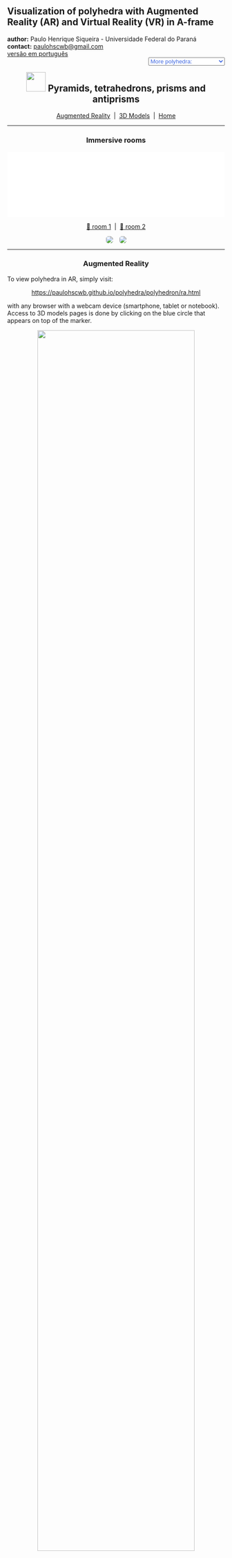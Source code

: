 <link rel="stylesheet" href="../scripts/style.css">
<link rel="icon" type="image/png" href="vr/salas/imagens/icone.png">
<h2>Visualization of polyhedra with Augmented Reality (AR) and Virtual Reality (VR) in A-frame</h2>
 <b>author:</b> Paulo Henrique Siqueira - Universidade Federal do Paraná
 <br><b>contact:</b> <a href="#">paulohscwb@gmail.com</a>
 <br><a href="https://paulohscwb.github.io/polyhedra/polyhedron/pt-br/">versão em português</a>
<form style="margin: 0 auto; float:right; text-align:right; width:100%; margin-bottom:15px;">
	<select id="url" onchange="urlHandler(this.value)" style="color:royalblue;">
		<option disabled selected value>More polyhedra:</option>
		<option value="../archimedes/">Archimedes</option>
		<option value="../catalan/">Catalan</option>
		<option value="../nonconvex/">Non convex</option>
		<option value="../platonic/">Platonic</option>
		<option disabled value="../polyhedron/">Prisms and antiprisms</option>
		<option value="../quasiregular/">Quasi regular</option>
		<option value="../selfintersect/">Self-intersecting</option>
		<option value="../selfintersectsnub/">Self-intersecting snub</option>
		<option value="../selfintersecttruncated/">Self intersecting truncated</option>
		<option value="../johnson1/">Johnson: 1-32</option>
		<option value="../johnson2/">Johnson: 33-62</option>
		<option value="../johnson3/">Johnson: 63-92</option>
	</select>
</form>
<script>
function urlHandler(value) {                               
    window.location.assign(`${value}`);
}
</script>

<p id="p7"></p>
  <h2 align="center"><img src="vr/salas/imagens/icone.png" style="margin-bottom:-10px" width="45"> Pyramids, tetrahedrons, prisms and antiprisms</h2>
  <p align="center"><a href="#ra">Augmented Reality</a><span>&nbsp;&nbsp;|&nbsp;&nbsp;</span><a href="#m3d">3D Models</a><span>&nbsp;&nbsp;|&nbsp;&nbsp;</span><a href="../">Home</a></p>
<hr>
  <h3 align="center">Immersive rooms</h3>
  <div class="embed-container"><iframe width="100%" src="sala1.htm" title="Sala Imersiva de poliedros não convexos" frameborder="0" loading="lazy"></iframe></div>
  <p align="center"><a href="sala1.htm" target="_blank">&#x1f517; room 1</a><span>&nbsp;&nbsp;|&nbsp;&nbsp;</span><a href="sala2.htm" target="_blank">&#x1f517; room 2</a></p>
  <p align="center"><img src="vr/salas/videos/polyhedron1.gif" style="max-width: 47%; border-radius:5px; margin-right:15px" loading="lazy"/><img src="vr/salas/videos/polyhedron2.gif" style="max-width: 47%; border-radius:5px" loading="lazy"/></p>
<hr>
  <h3 id="ra" align="center">Augmented Reality</h3>
  To view polyhedra in AR, simply visit:
<p align="center"><a href="ra.html" target="_blank">https://paulohscwb.github.io/polyhedra/polyhedron/ra.html</a></p> 
with any browser with a webcam device (smartphone, tablet or notebook). 
<br>Access to 3D models pages is done by clicking on the blue circle that appears on top of the marker.
<p align="center"><img style="border-radius:7px;" src="ar/example5.jpg" width="85%"></p>
<p align="center"><img src="ar/polyhedron.gif" style="max-width: 92%; border-radius:5px;" loading="lazy"/></p>
<hr>
<h3 id="m3d" align="center">3D models</h3>
<iframe width="560" height="315" style="max-width:100%" src="https://www.youtube.com/embed/videoseries?list=PLy0I_lGW8HxV8nBnE8o_krXqahDtI9O4q" title="YouTube video player" frameborder="0" allow="accelerometer; autoplay; clipboard-write; encrypted-media; gyroscope; picture-in-picture; web-share" allowfullscreen></iframe>

<h4>1. Prism</h4>
<a href="vr/heptagonal_prism.htm" target="_blank" title="3D model" class="fotoA"><img src="ar/110A.png" class="foto"></a><img src="ar/110.png" class="qr">
 <br><span class="titulo">U<sub>76</sub></span> A general prism is a polyhedron possessing two congruent polygonal faces and with all remaining faces parallelograms. A right prism is a prism in which the top and bottom polygons lie on top of each other so that the vertical polygons connecting their sides are not only parallelograms, but rectangles. The regular right prisms have particularly simple nets, given by two oppositely-oriented n-gonal bases connected by a set of n squares. The example shown on this page is a regular right heptagonal prism. 
<br><br><b>Faces:</b> 2 polygons of n sides (bases) and n squares, rectangles or parallelograms (side faces) | <b>Edges:</b> 3n | <b>Vertices:</b> 2n. <a href="https://mathworld.wolfram.com/Prism.html" target="_blank">More...</a>
<hr>
<h4>2. Stellated Prism</h4>
<a href="vr/octagrammic_prism.htm" target="_blank" title="3D model" class="fotoA"><img src="ar/105A.png" class="foto"></a><img src="ar/105.png" class="qr">
 <br><span class="titulo">U<sub>78</sub></span> A stellated or polygrammic prism is formed by two regular stellated polygons (polygrams) displaced along their axis of symmetry and with corresponding edges connected by lateral faces (squares, rectangles or parallelograms). The example shown on this page is of an octagonal stellated right prism (octagrammic prism).
<br><br><b>Faces:</b> 2 stellated polygons of n sides (bases) and n squares, rectangles or parallelograms (side faces) | <b>Edges:</b> 3n | <b>Vertices:</b> 2n. <a href="hhttps://mathworld.wolfram.com/PolygrammicPrism.html" target="_blank">More...</a>
<hr>
<h4>3. Antiprism</h4>
<a href="vr/hexagonal_antiprism.htm" target="_blank" title="3D model" class="fotoA"><img src="ar/108A.png" class="foto"></a><img src="ar/108.png" class="qr">
 <br><span class="titulo">U<sub>77</sub></span> A general n-gonal antiprism is a polyhedron consisting of identical top and bottom n-gonal faces whose periphery is bounded by a set of 2n triangles with alternating up-down orientations. If the top and bottom faces are regular n-gons displaced relative to one another in the direction perpendicular to the plane of the polygons and rotated relative to one another by an angle of 180&deg;/n, then the antiprism is known as a right antiprism and its faces are equilateral triangles. The example shown on this page is a regular hexagonal antiprism.
<br><br><b>Faces:</b> 2 polygons of n sides (bases) and n triangles (side faces) | <b>Edges:</b> 3n | <b>Vertices:</b> 2n. <a href="https://mathworld.wolfram.com/Antiprism.html" target="_blank">More...</a>
<hr>
<h4>4. Stellated Antiprism</h4>
<a href="vr/pentagrammic_antiprism.htm" target="_blank" title="3D model" class="fotoA"><img src="ar/104A.png" class="foto"></a><img src="ar/104.png" class="qr">
 <br><span class="titulo">U<sub>79</sub></span> A stellated or polygrammic antiprism is formed by two upper and lower regular stellated polygons (polygrams), whose periphery is bounded by a set of 2n triangles with alternating orientations from top to bottom. The example shown on this page is of a pentagonal stellated right antiprism (pentagrammic antiprism).
<br><br><b>Faces:</b> 2 stellated polygons of n sides (bases) and n triangles (side faces) | <b>Edges:</b> 3n | <b>Vertices:</b> 2n. <a href="https://mathworld.wolfram.com/PentagrammicAntiprism.html" target="_blank">More...</a>
<hr>
<h4>5. Stellated Crossed Antiprism</h4>
<a href="vr/heptagrammic_crossed_antiprism.htm" target="_blank" title="3D model" class="fotoA"><img src="ar/103A.png" class="foto"></a><img src="ar/103.png" class="qr">
 <br><span class="titulo">U<sub>80</sub></span> A stellated or polygrammic crossed antiprism is formed by two upper and lower regular stellated polygons (polygrams), whose periphery is bounded by a 2n set with alternating orientations from top to bottom connected with opposite vertices of the bases. The example shown on this page is a heptagonal stellated crossed right antiprism (heptagrammic crossed antiprism).
<br><br><b>Faces:</b> 2 stellated polygons of n sides (bases) and n triangles (side faces) | <b>Edges:</b> 3n | <b>Vertices:</b> 2n. <a href="https://mathworld.wolfram.com/PentagrammicCrossedAntiprism.html" target="_blank">More...</a>
<hr>
<h4>6. Pyramid</h4>
<a href="vr/heptagonal_pyramid.htm" target="_blank" title="3D model" class="fotoA"><img src="ar/109A.png" class="foto"></a><img src="ar/109.png" class="qr">
 <br>A pyramid is a polyhedron with one polygonal face (known as the "base") and all the other faces triangles meeting at a common polygon vertex (known as the "apex"). A right pyramid is a pyramid for which the line joining the centroid of the base and the apex is perpendicular to the base. A regular pyramid is a right pyramid whose base is a regular polygon. The example shown on this page is of a regular right heptagonal pyramid.
<br><br><b>Faces:</b> 1 polygon of n sides (base) and n triangles (side faces) | <b>Edges:</b> 2n | <b>Vertices:</b> n + 1. <a href="https://mathworld.wolfram.com/Pyramid.html" target="_blank">More...</a>
<hr>
<h4>7. Stellated Pyramid</h4>
<a href="vr/octagrammic_pyramid.htm" target="_blank" title="3D model" class="fotoA"><img src="ar/102A.png" class="foto"></a><img src="ar/102.png" class="qr">
 <br>A stellated or polygrammic pyramid is formed by a regular stellated polygon (polygram) with corresponding edges connected by triangular side faces that meet at a common vertex (known as the "apex"). The example shown on this page is of an octagonal stellated pyramid (octagrammic pyramid).
<br><br><b>Faces:</b> 1 stellated polygon of n sides (base) and n triangles (side faces) | <b>Edges:</b> 2n | <b>Vertices:</b> n + 1. <a href="https://polytope.miraheze.org/wiki/Pentagrammic_pyramid" target="_blank">More...</a>
<hr>
<h4>8. Dipyramid</h4>
<a href="vr/pentagonal_dipyramid.htm" target="_blank" title="3D model" class="fotoA"><img src="ar/107A.png" class="foto"></a><img src="ar/107.png" class="qr">
 <br>A dipyramid, also called a bipyramid or double pyramid, consists of two pyramids symmetrically placed base-to-base. The dipyramids are duals of the regular prisms. Their skeletons are the dipyramidal graphs. The example shown on this page is of a regular pentagonal dipyramid.
<br><br><b>Faces:</b> 2n triangles | <b>Edges:</b> 3n | <b>Vertices:</b> n + 2. <a href="https://mathworld.wolfram.com/Dipyramid.html" target="_blank">More...</a>
<hr>
<h4>9. Stellated Dipyramid</h4>
<a href="vr/pentagrammic_dipyramid.htm" target="_blank" title="3D model" class="fotoA"><img src="ar/101A.png" class="foto"></a><img src="ar/101.png" class="qr">
 <br>A stellated dipyramid, also called a stellated bipyramid or stellated double pyramid, consists of two stellated pyramids symmetrically placed base-to-base. The stellated dipyramids are duals of the stellated prisms. The example shown on this page is of a regular pentagonal stellated dipyramid (pentagrammic dipyramid).
<br><br><b>Faces:</b> 2n triangles | <b>Edges:</b> 3n | <b>Vertices:</b> n + 2. <a href="https://mathworld.wolfram.com/PentagrammicDipyramid.html" target="_blank">More...</a>
<hr>
<h4>10. Trapezohedron</h4>
<a href="vr/hexagonal_trapezohedron.htm" target="_blank" title="3D model" class="fotoA"><img src="ar/106A.png" class="foto"></a><img src="ar/106.png" class="qr">
 <br>An n-trapezohedron, also called an antidipyramid, antibipyramid, or deltohedron is a solid composed of interleaved symmetric quadrilateral kites, half of which meet in a top vertex and half in a bottom vertex. A regular n-trapezohedron can be constructed from two sets of points placed around two regular n-gons displaced relative to one another in the direction perpendicular to the plane of the polygons and rotated relative to one another by an angle of 180&deg;/n. This polyhedron is the dual of the antiprism. The example shown on this page is of a regular hexagonal trapezohedron.
<br><br><b>Faces:</b> 2n kites | <b>Edges:</b> 4n | <b>Vertices:</b> 2n + 2. <a href="https://mathworld.wolfram.com/Trapezohedron.html" target="_blank">More...</a>
<p class="topop"><a href="#p7" class="topo">back to top</a></p>
<hr>
<h4>11. Stellated Trapezohedron</h4>
<a href="vr/heptagrammic_trapezohedron.htm" target="_blank" title="3D model" class="fotoA"><img src="ar/100A.png" class="foto"></a><img src="ar/100.png" class="qr">
 <br>An stellated n-trapezohedron, also called an stellated antidipyramid, stellated antibipyramid, or stellated deltohedron is a solid composed of interleaved quadrilateral kites, half of which meet in a top vertex and half in a bottom vertex. This polyhedron is the dual of the stellated antiprism. The example shown on this page is of a regular heptagonal stellated trapezohedron (heptagrammic trapezohedron).
<br><br><b>Faces:</b> 2n kites | <b>Edges:</b> 4n | <b>Vertices:</b> 2n + 2. <a href="https://mathworld.wolfram.com/PentagrammicDeltohedron.html" target="_blank">More...</a>
<hr>
<h4>12. Stellated Concave Trapezohedron</h4>
<a href="vr/octagrammic_concave_trapezohedron.htm" target="_blank" title="3D model" class="fotoA"><img src="ar/99A.png" class="foto"></a><img src="ar/99.png" class="qr">
 <br>An stellated concave n-trapezohedron, also called an stellated concave antidipyramid, stellated concave antibipyramid, or stellated concave deltohedron is a solid composed of interleaved quadrilateral darts, half of which meet in a top vertex and half in a bottom vertex. This polyhedron is the dual of the stellated crossed antiprism. The example shown on this page is of a regular octagonal stellated concave trapezohedron (octagrammic concave trapezohedron).
<br><br><b>Faces:</b> 2n darts | <b>Edges:</b> 4n | <b>Vertices:</b> 2n + 2. <a href="https://mathworld.wolfram.com/PentagrammicConcaveDeltohedron.html" target="_blank">More...</a>
<hr>
<h4>13. Isosceles tetrahedron</h4>
<a href="vr/isosceles_tetrahedron.htm" target="_blank" title="3D model" class="fotoA"><img src="ar/111A.png" class="foto"></a><img src="ar/111.png" class="qr">
 <br>An isosceles tetrahedron is nonregular and each pair of opposite polyhedron edges are equal, so that all triangular faces are congruent. Isosceles tetrahedra are therefore isohedra. The only way for all the faces of a general tetrahedron to have the same perimeter or to have the same area is for them to be fully congruent, in which case the tetrahedron is isosceles. A tetrahedron is isosceles iff the sum of the face angles at each polyhedron vertex is 180&deg;, and iff its insphere and circumsphere are concentric.
<br><br><b>Faces:</b> 4 scalene triangles | <b>Edges:</b> 6 | <b>Vertices:</b> 4. <a href="https://mathworld.wolfram.com/IsoscelesTetrahedron.html" target="_blank">More...</a>
<hr>
<h4>14. Trapezo-rhombic Dodecahedron</h4>
<a href="vr/trapezoidal_dodecahedron.htm" target="_blank" title="3D model" class="fotoA"><img src="ar/98A.png" class="foto"></a><img src="ar/98.png" class="qr">
 <br>The trapezo-rhombic dodecahedron, also called the rhombo-trapezoidal dodecahedron, is a general dodecahedron consisting of six identical rhombi and six identical isosceles trapezoids. The trapezo-rhombic dodecahedron can be obtained from the rhombic dodecahedron by slicing in half and rotating the two halves 60&deg; with respect to each other. The lengths of the short and long edges of the rotated dodecahedron have lengths 2/3 and 4/3 times the length of the rhombic faces. 
<br><br><b>Faces:</b> 6 rhombi and 6 isosceles trapezoids | <b>Edges:</b> 24 | <b>Vertices:</b> 14. <a href="https://mathworld.wolfram.com/Trapezo-RhombicDodecahedron.html" target="_blank">More...</a>
<hr>
<h4>15. Octahedral Pentagonal Dodecahedron</h4>
<a href="vr/octahedral_pentagonal_dodecahedron.htm" target="_blank" title="3D model" class="fotoA"><img src="ar/87A.png" class="foto"></a><img src="ar/87.png" class="qr">
 <br>The octahedral pentagonal dodecahedron, also called the pyritohedron, is made from 12 irregular pentagons with 4 equal sides and bilateral symmetry. The regular dodecahedron is a special case of this polyhedron.
<br><br><b>Faces:</b> 12 irregular pentagons | <b>Edges:</b> 30 | <b>Vertices:</b> 20. <a href="https://mathworld.wolfram.com/Isohedron.html" target="_blank">More...</a>
<hr>
<h4>16. Concave Dyakis Dodecahedron</h4>
<a href="vr/concave_dyakis_dodecahedron.htm" target="_blank" title="3D model" class="fotoA"><img src="ar/86A.png" class="foto"></a><img src="ar/86.png" class="qr">
 <br>The concave dyakis dodecahedron, also called the concave didodecahedron or concave diploid, is made from 24 quadrilaterals with only two equal and adjacent sides, with some dihedral angles greater than 180&deg;. The Möbius octakis hexahedron is a special case of this polyhedron.
<br><br><b>Faces:</b> 24 quadrilaterals | <b>Edges:</b> 48 | <b>Vertices:</b> 26. <a href="https://mathworld.wolfram.com/Isohedron.html" target="_blank">More...</a>
<hr>
<h4>17. Dyakis Dodecahedron</h4>
<a href="vr/dyakis_dodecahedron.htm" target="_blank" title="3D model" class="fotoA"><img src="ar/85A.png" class="foto"></a><img src="ar/85.png" class="qr">
 <br>The dyakis dodecahedron, also called the didodecahedron or diploid, is made from 24 quadrilaterals with only two equal and adjacent sides, with all dihedral angles less than 180&deg;. The Möbius octakis hexahedron is a special case of this polyhedron.
<br><br><b>Faces:</b> 24 quadrilaterals | <b>Edges:</b> 48 | <b>Vertices:</b> 26. <a href="https://mathworld.wolfram.com/Isohedron.html" target="_blank">More...</a>
<hr>
<h4>18. Tetragonal Pentagonal Dodecahedron</h4>
<a href="vr/tetartoid.htm" target="_blank" title="3D model" class="fotoA"><img src="ar/83A.png" class="foto"></a><img src="ar/83.png" class="qr">
 <br>A tetragonal pentagonal dodecahedron (also called of tetartoid, pentagon-tritetrahedron, or tetrahedric pentagon dodecahedron) is a dodecahedron with chiral tetrahedral symmetry. Like the regular dodecahedron, it has twelve identical pentagonal faces, with three meeting in each of the 20 vertices. However, the pentagons are not regular and the figure has no fivefold symmetry axes (each face have two pairs of equal adjacent sides). Although regular dodecahedra do not exist in crystals, the tetartoid form does.
<br><br><b>Faces:</b> 12 irregular pentagons | <b>Edges:</b> 30 | <b>Vertices:</b> 20. <a href="https://en.wikipedia.org/wiki/Dodecahedron" target="_blank">More...</a>
<hr>
<h4>19. Hexakis Tetrahedron</h4>
<a href="vr/hexakis_tetrahedron.htm" target="_blank" title="3D model" class="fotoA"><img src="ar/82A.png" class="foto"></a><img src="ar/82.png" class="qr">
 <br>A hexakis tetrahedron (also called of hextetrahedron) is made by changing the length of the faces axes and edges-midpoint axes of a tetrahedron. The equilateral hexakis tetrahedron is a Möbius deltahedron.
<br><br><br><b>Faces:</b> 24 triangles | <b>Edges:</b> 36 | <b>Vertices:</b> 14. <a href="https://mathworld.wolfram.com/Isohedron.html" target="_blank">More...</a>
<hr>
<h4>20. Trapezohedral Tristetrahedron</h4>
<a href="vr/trapezohedral_tristetrahedron.htm" target="_blank" title="3D model" class="fotoA"><img src="ar/84A.png" class="foto"></a><img src="ar/84.png" class="qr">
 <br>The trapezohedral tristetrahedron is the polyhedra made from 12 kites shaped quadrilaterals. It can be constructed by means of symmetries from a regular tetrahedron.
<br><br><br><b>Faces:</b> 12 kites | <b>Edges:</b> 24 | <b>Vertices:</b> 14. <a href="https://mathworld.wolfram.com/Isohedron.html" target="_blank">More...</a>
<p class="topop"><a href="#p7" class="topo">back to top</a></p>
<hr>
<h4>21. Iris Toroid</h4>
<a href="vr/heptagonal_iris_toroid.htm" target="_blank" title="3D model" class="fotoA"><img src="ar/81A.png" class="foto"></a><img src="ar/81.png" class="qr">
 <br>A polyhedron is called of toroid when had genus g &ge; 1 (i.e., one having one or more holes). A toroid is said to be non-regular if not all of its faces have the same number of vertices, or not all of its vertices join the same number of faces. The example shown is a regular heptagonal base, with square side faces.
<br><br><b>Faces:</b> n squares and 2n obtuse triangles | <b>Edges:</b> 5n | <b>Vertices:</b> 2n. <a href="http://dmccooey.com/polyhedra/ToroidalNonRegular.html" target="_blank">More...</a>
<hr>
<h4>22. Iris Antitoroid</h4>
<a href="vr/anti_heptagonal_iris_toroid.htm" target="_blank" title="3D model" class="fotoA"><img src="ar/80A.png" class="foto"></a><img src="ar/80.png" class="qr">
 <br>When we consider the triangular lateral faces on a toroid, we have a polyhedron called an antitoroid. The example shown is a regular heptagonal base, with equilateral triangles on the side faces.
<br><br><b>Faces:</b> 2n equilateral triangles and 2n obtuse triangles | <b>Edges:</b> 6n | <b>Vertices:</b> 2n. <a href="http://dmccooey.com/polyhedra/ToroidalNonRegular.html" target="_blank">More...</a>
<hr>
<h4>23. Rhombic enneacontahedron</h4>
<a href="vr/rhombic_enneacontahedron.htm" target="_blank" title="3D model" class="fotoA"><img src="ar/246A.png" class="foto"></a><img src="ar/246.png" class="qr">
 <br>The rhombic enneacontahedron is a polyhedron composed of 90 rhombic faces with three, five, or six rhombi meeting at each vertex. It has 60 broad rhombi and 30 slim and is a zonohedron constructed from the 10 diameters of the dodecahedron with a superficial resemblance to the rhombic triacontahedron.
<br><br><b>Faces:</b> 90 rhombi | <b>Edges:</b> 180 | <b>Vertices:</b> 92. <a href="https://mathworld.wolfram.com/RhombicEnneacontahedron.html" target="_blank">More...</a>
<hr>
<h4>24. Goddard-Henning enneahedron</h4>
<a href="vr/goddard_henning_enneahedron.htm" target="_blank" title="3D model" class="fotoA"><img src="ar/247A.png" class="foto"></a><img src="ar/247.png" class="qr">
 <br>The Goddard-Henning enneahedron is the canonical polyhedron obtained from the Goddard-Henning graph. It is a self-dual polyhedron and the bottom face is a square. The four faces sharing an edge with the bottom are isosceles triangles, and the remaining four faces that meet at the apex are "kites".
<br><br><b>Faces:</b> 4 "kites", 1 square and 4 isosceles triangles | <b>Edges:</b> 16 | <b>Vertices:</b> 9 | <b>Dihedral angles:</b> 101.53°, 120° and 104.51°. <a href="https://mathworld.wolfram.com/Goddard-HenningEnneahedron.html" target="_blank">More...</a>
<hr>
<h4>25. Herschel enneahedron</h4>
<a href="vr/herschel_enneahedron.htm" target="_blank" title="3D model" class="fotoA"><img src="ar/248A.png" class="foto"></a><img src="ar/248.png" class="qr">
 <br>The Herschel enneahedron is the canonical polyhedron whose skeleton is the Herschel graph. The dual polyhedron is a rectified triangular prism, which can be formed as the convex hull of the midpoints of the edges of a triangular prism.
<br><br><b>Faces:</b> 6 "kites" and 3 rhombi | <b>Edges:</b> 18 | <b>Vertices:</b> 9 | <b>Dihedral angles:</b> 107.01° and 119.11°. <a href="https://mathworld.wolfram.com/HerschelEnneahedron.html" target="_blank">More...</a>
<hr>
<h4>26. Parallelepiped</h4>
<a href="vr/parallelepiped.htm" target="_blank" title="3D model" class="fotoA"><img src="ar/249A.png" class="foto"></a><img src="ar/249.png" class="qr">
 <br>The parallelepiped is a prism whose faces are all parallelograms. The term rhomboid is also sometimes used with meaning parallelepiped. The rectangular cuboid (six rectangular faces), cube (six square faces) and the rhombohedron (six rhombus faces) are all special cases of parallelepiped.
<br><br><b>Faces:</b> 6 parallelograms, squares, rectangles or rhombi | <b>Edges:</b> 12 | <b>Vertices:</b> 8. <a href="https://mathworld.wolfram.com/Parallelepiped.html" target="_blank">More...</a>
<p class="topop"><a href="#p7" class="topo">back to top</a></p>

<br><a rel="license" href="http://creativecommons.org/licenses/by-nc-nd/4.0/"><img alt="Licença Creative Commons" style="border-width:0" src="https://i.creativecommons.org/l/by-nc-nd/4.0/88x31.png" loading="lazy"/></a><br /><span xmlns:dct="http://purl.org/dc/terms/" property="dct:title">Pyramids, tetrahedrons, prisms and antiprisms - Visualization of polyhedra with Augmented Reality and Virtual Reality</span> by <a xmlns:cc="http://creativecommons.org/ns#" href="https://paulohscwb.github.io/polyhedra/polyhedron/" property="cc:attributionName" rel="cc:attributionURL">Paulo Henrique Siqueira</a> is licensed with a license <a rel="license" href="http://creativecommons.org/licenses/by-nc-nd/4.0/">Creative Commons Attribution-NonCommercial-NoDerivatives 4.0 International</a>.

<h4>How to cite this work:</h4> 
<p>Siqueira, P.H., "Pyramids, tetrahedrons, prisms and antiprisms - Visualization of polyhedra with Augmented Reality and Virtual Reality". Available in: <https://paulohscwb.github.io/polyhedra/polyhedron/>, March 2023.</p>

<br><b>References:</b>
<br>Weisstein, Eric W. "Archimedean Solid" From MathWorld-A Wolfram Web Resource. <a href="http://mathworld.wolfram.com/ArchimedeanSolid.html" target="_blank">http://mathworld.wolfram.com/ArchimedeanSolid.html</a>
<br>Weisstein, Eric W. "Platonic Solid" From MathWorld-A Wolfram Web Resource. <a href="http://mathworld.wolfram.com/PlatonicSolid.html" target="_blank">http://mathworld.wolfram.com/PlatonicSolid.html</a>
<br>Weisstein, Eric W. "Archimedean Dual" From MathWorld-A Wolfram Web Resource. <a href="https://mathworld.wolfram.com/ArchimedeanDual.html" target="_blank">https://mathworld.wolfram.com/ArchimedeanDual.html</a>
<br>Weisstein, Eric W. "Uniform Polyhedron." From MathWorld--A Wolfram Web Resource. <a href="https://mathworld.wolfram.com/UniformPolyhedron.html" target="_blank">https://mathworld.wolfram.com/UniformPolyhedron.html</a>
<br>Wikipedia <a href="https://en.wikipedia.org/wiki/Archimedean_solid" target="_blank">https://en.wikipedia.org/wiki/Archimedean_solid</a>
<br>Wikipedia <a href="https://en.wikipedia.org/wiki/en.wikipedia.org/wiki/Platonic_solid" target="_blank">https://en.wikipedia.org/wiki/Platonic_solid</a>
<br>McCooey, David I. "Visual Polyhedra". <a href="http://dmccooey.com/polyhedra/" target="_blank">http://dmccooey.com/polyhedra/</a>
